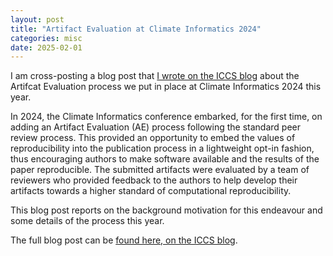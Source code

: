```yaml
---
layout: post
title: "Artifact Evaluation at Climate Informatics 2024"
categories: misc
date: 2025-02-01
---
```


I am cross-posting a blog post that [I wrote on the ICCS blog](https://iccs.cam.ac.uk/news/artifact-evaluation-years-climate-informatics-2024) about the Artifcat Evaluation process we put in place at Climate Informatics 2024 this year.

<quote>
  In 2024, the Climate Informatics conference embarked, for the first time, on adding an Artifact Evaluation (AE) process following the standard peer review process. This provided an opportunity to embed the values of reproducibility into the publication process in a lightweight opt-in fashion, thus encouraging authors to make software available and the results of the paper reproducible.  The submitted artifacts were evaluated by a team of reviewers who provided feedback to the authors to help develop their artifacts towards a higher standard of computational reproducibility.

This blog post reports on the background motivation for this endeavour and some details of the process this year.
</quote>

The full blog post can be [found here, on the ICCS blog](https://iccs.cam.ac.uk/news/artifact-evaluation-years-climate-informatics-2024).
